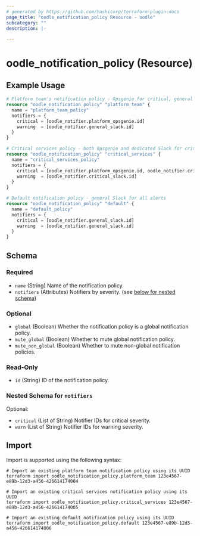 ```yaml
---
# generated by https://github.com/hashicorp/terraform-plugin-docs
page_title: "oodle_notification_policy Resource - oodle"
subcategory: ""
description: |-
  
---
```


# oodle_notification_policy (Resource)



## Example Usage

```terraform
# Platform team's notification policy - Opsgenie for critical, general Slack for warnings
resource "oodle_notification_policy" "platform_team" {
  name = "platform_team_policy"
  notifiers = {
    critical = [oodle_notifier.platform_opsgenie.id]
    warning  = [oodle_notifier.general_slack.id]
  }
}

# Critical services policy - both Opsgenie and dedicated Slack for critical, general Slack for warnings
resource "oodle_notification_policy" "critical_services" {
  name = "critical_services_policy"
  notifiers = {
    critical = [oodle_notifier.platform_opsgenie.id, oodle_notifier.critical_slack.id]
    warning  = [oodle_notifier.critical_slack.id]
  }
}

# Default notification policy - general Slack for all alerts
resource "oodle_notification_policy" "default" {
  name = "default_policy"
  notifiers = {
    critical = [oodle_notifier.general_slack.id]
    warning  = [oodle_notifier.general_slack.id]
  }
}
```

<!-- schema generated by tfplugindocs -->
## Schema

### Required

- `name` (String) Name of the notification policy.
- `notifiers` (Attributes) Notifiers by severity. (see [below for nested schema](#nestedatt--notifiers))

### Optional

- `global` (Boolean) Whether the notification policy is a global notification policy.
- `mute_global` (Boolean) Whether to mute global notification policy.
- `mute_non_global` (Boolean) Whether to mute non-global notification policies.

### Read-Only

- `id` (String) ID of the notification policy.

<a id="nestedatt--notifiers"></a>
### Nested Schema for `notifiers`

Optional:

- `critical` (List of String) Notifier IDs for critical severity.
- `warn` (List of String) Notifier IDs for warning severity.

## Import

Import is supported using the following syntax:

```shell
# Import an existing platform team notification policy using its UUID
terraform import oodle_notification_policy.platform_team 123e4567-e89b-12d3-a456-426614174004

# Import an existing critical services notification policy using its UUID
terraform import oodle_notification_policy.critical_services 123e4567-e89b-12d3-a456-426614174005

# Import an existing default notification policy using its UUID
terraform import oodle_notification_policy.default 123e4567-e89b-12d3-a456-426614174006
```
